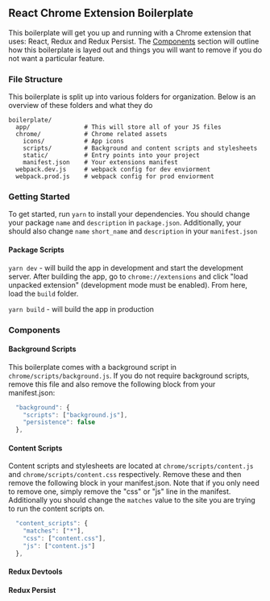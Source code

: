 ## React Chrome Extension Boilerplate

This boilerplate will get you up and running with a Chrome extension that uses: React, Redux and Redux Persist. The [Components](###Components) section will outline how this boilerplate is layed out and things you will want to remove if you do not want a particular feature.

### File Structure

This boilerplate is split up into various folders for organization. Below is an overview of these folders and what they do

```
boilerplate/
  app/               # This will store all of your JS files
  chrome/            # Chrome related assets
    icons/           # App icons
    scripts/         # Background and content scripts and stylesheets
    static/          # Entry points into your project
    manifest.json    # Your extensions manifest
  webpack.dev.js     # webpack config for dev enviorment
  webpack.prod.js    # webpack config for prod enviorment

```

### Getting Started

To get started, run `yarn` to install your dependencies. You should change your package `name` and `description` in `package.json`. Additionally, your should also change `name` `short_name` and `description` in your `manifest.json`

#### Package Scripts

`yarn dev` - will build the app in development and start the development server. After building the app, go to `chrome://extensions` and click "load unpacked extension" (development mode must be enabled). From here, load the `build` folder.

`yarn build` - will build the app in production

### Components

#### Background Scripts

This boilerplate comes with a background script in `chrome/scripts/background.js`. If you do not require background scripts, remove this file and also remove the following block from your manifest.json:

```js
  "background": {
    "scripts": ["background.js"],
    "persistence": false
  },
```

#### Content Scripts

Content scripts and stylesheets are located at `chrome/scripts/content.js` and `chrome/scripts/content.css` respectively. Remove these and then remove the following block in your manifest.json. Note that if you only need to remove one, simply remove the "css" or "js" line in the manifest. Additionally you should change the `matches` value to the site you are trying to run the content scripts on.

```js
  "content_scripts": {
    "matches": ["*"],
    "css": ["content.css"],
    "js": ["content.js"]
  },
```

#### Redux Devtools

#### Redux Persist
